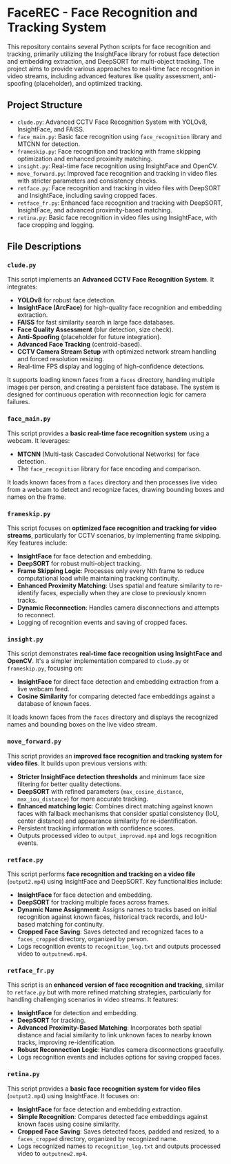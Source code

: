 # FaceREC - Face Recognition and Tracking System

This repository contains several Python scripts for face recognition and tracking, primarily utilizing the InsightFace library for robust face detection and embedding extraction, and DeepSORT for multi-object tracking. The project aims to provide various approaches to real-time face recognition in video streams, including advanced features like quality assessment, anti-spoofing (placeholder), and optimized tracking.

## Project Structure

- `clude.py`: Advanced CCTV Face Recognition System with YOLOv8, InsightFace, and FAISS.
- `face_main.py`: Basic face recognition using `face_recognition` library and MTCNN for detection.
- `frameskip.py`: Face recognition and tracking with frame skipping optimization and enhanced proximity matching.
- `insight.py`: Real-time face recognition using InsightFace and OpenCV.
- `move_forward.py`: Improved face recognition and tracking in video files with stricter parameters and consistency checks.
- `retface.py`: Face recognition and tracking in video files with DeepSORT and InsightFace, including saving cropped faces.
- `retface_fr.py`: Enhanced face recognition and tracking with DeepSORT, InsightFace, and advanced proximity-based matching.
- `retina.py`: Basic face recognition in video files using InsightFace, with face cropping and logging.

## File Descriptions




### `clude.py`

This script implements an **Advanced CCTV Face Recognition System**. It integrates:
- **YOLOv8** for robust face detection.
- **InsightFace (ArcFace)** for high-quality face recognition and embedding extraction.
- **FAISS** for fast similarity search in large face databases.
- **Face Quality Assessment** (blur detection, size check).
- **Anti-Spoofing** (placeholder for future integration).
- **Advanced Face Tracking** (centroid-based).
- **CCTV Camera Stream Setup** with optimized network stream handling and forced resolution resizing.
- Real-time FPS display and logging of high-confidence detections.

It supports loading known faces from a `faces` directory, handling multiple images per person, and creating a persistent face database. The system is designed for continuous operation with reconnection logic for camera failures.




### `face_main.py`

This script provides a **basic real-time face recognition system** using a webcam. It leverages:
- **MTCNN** (Multi-task Cascaded Convolutional Networks) for face detection.
- The `face_recognition` library for face encoding and comparison.

It loads known faces from a `faces` directory and then processes live video from a webcam to detect and recognize faces, drawing bounding boxes and names on the frame.




### `frameskip.py`

This script focuses on **optimized face recognition and tracking for video streams**, particularly for CCTV scenarios, by implementing frame skipping. Key features include:
- **InsightFace** for face detection and embedding.
- **DeepSORT** for robust multi-object tracking.
- **Frame Skipping Logic**: Processes only every Nth frame to reduce computational load while maintaining tracking continuity.
- **Enhanced Proximity Matching**: Uses spatial and feature similarity to re-identify faces, especially when they are close to previously known tracks.
- **Dynamic Reconnection**: Handles camera disconnections and attempts to reconnect.
- Logging of recognition events and saving of cropped faces.




### `insight.py`

This script demonstrates **real-time face recognition using InsightFace and OpenCV**. It's a simpler implementation compared to `clude.py` or `frameskip.py`, focusing on:
- **InsightFace** for direct face detection and embedding extraction from a live webcam feed.
- **Cosine Similarity** for comparing detected face embeddings against a database of known faces.

It loads known faces from the `faces` directory and displays the recognized names and bounding boxes on the live video stream.




### `move_forward.py`

This script provides an **improved face recognition and tracking system for video files**. It builds upon previous versions with:
- **Stricter InsightFace detection thresholds** and minimum face size filtering for better quality detections.
- **DeepSORT** with refined parameters (`max_cosine_distance`, `max_iou_distance`) for more accurate tracking.
- **Enhanced matching logic**: Combines direct matching against known faces with fallback mechanisms that consider spatial consistency (IoU, center distance) and appearance similarity for re-identification.
- Persistent tracking information with confidence scores.
- Outputs processed video to `output_improved.mp4` and logs recognition events.




### `retface.py`

This script performs **face recognition and tracking on a video file** (`output2.mp4`) using InsightFace and DeepSORT. Key functionalities include:
- **InsightFace** for face detection and embedding.
- **DeepSORT** for tracking multiple faces across frames.
- **Dynamic Name Assignment**: Assigns names to tracks based on initial recognition against known faces, historical track records, and IoU-based matching for continuity.
- **Cropped Face Saving**: Saves detected and recognized faces to a `faces_cropped` directory, organized by person.
- Logs recognition events to `recognition_log.txt` and outputs processed video to `outputnew6.mp4`.




### `retface_fr.py`

This script is an **enhanced version of face recognition and tracking**, similar to `retface.py` but with more refined matching strategies, particularly for handling challenging scenarios in video streams. It features:
- **InsightFace** for detection and embedding.
- **DeepSORT** for tracking.
- **Advanced Proximity-Based Matching**: Incorporates both spatial distance and facial similarity to link unknown faces to nearby known tracks, improving re-identification.
- **Robust Reconnection Logic**: Handles camera disconnections gracefully.
- Logs recognition events and includes options for saving cropped faces.




### `retina.py`

This script provides a **basic face recognition system for video files** (`output2.mp4`) using InsightFace. It focuses on:
- **InsightFace** for face detection and embedding extraction.
- **Simple Recognition**: Compares detected face embeddings against known faces using cosine similarity.
- **Cropped Face Saving**: Saves detected faces, padded and resized, to a `faces_cropped` directory, organized by recognized name.
- Logs recognized names to `recognition_log.txt` and outputs processed video to `outputnew2.mp4`.

